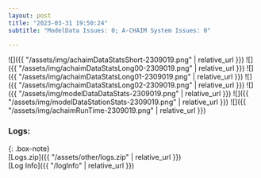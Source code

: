 ```yaml
---
layout: post
title: "2023-03-31 19:50:24"
subtitle: "ModelData Issues: 0; A-CHAIM System Issues: 0"

---
```


![]({{ "/assets/img/achaimDataStatsShort-2309019.png" | relative_url }})
![]({{ "/assets/img/achaimDataStatsLong00-2309019.png" | relative_url }})
![]({{ "/assets/img/achaimDataStatsLong01-2309019.png" | relative_url }})
![]({{ "/assets/img/achaimDataStatsLong02-2309019.png" | relative_url }})
![]({{ "/assets/img/modelDataDataStats-2309019.png" | relative_url }})
![]({{ "/assets/img/modelDataStationStats-2309019.png" | relative_url }})
![]({{ "/assets/img/achaimRunTime-2309019.png" | relative_url }})





### Logs:  
  
{: .box-note}  
[Logs.zip]({{ "/assets/other/logs.zip" | relative_url }})  
[Log Info]({{ "/logInfo" | relative_url }})  
